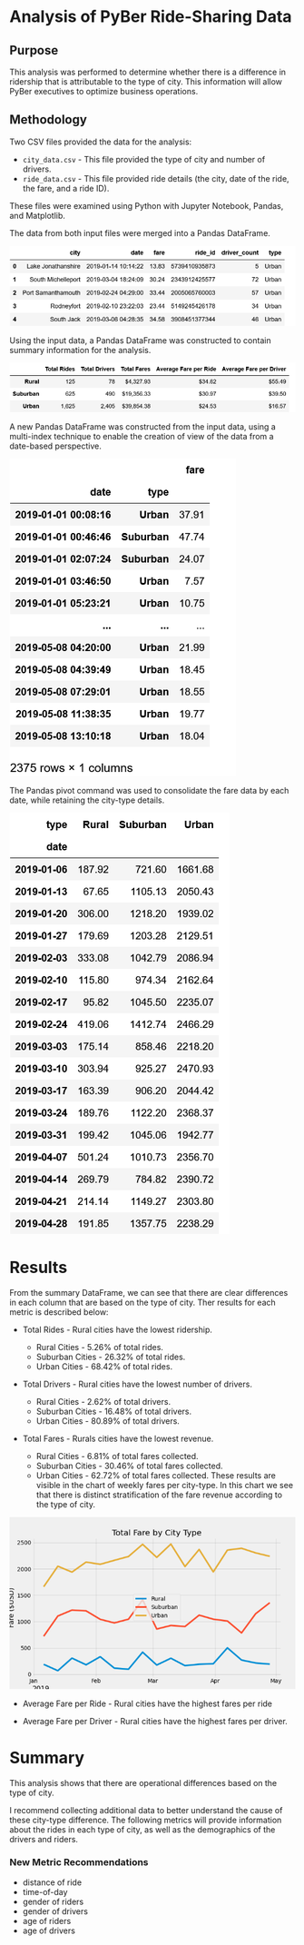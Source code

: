 # Analysis of PyBer Ride-Sharing Data

## Purpose
This analysis was performed to determine whether there is a difference in ridership that is attributable to the type of city.  This information will allow PyBer executives to optimize business operations.

## Methodology
Two CSV files provided the data for the analysis:
* ```city_data.csv``` - This file provided the type of city and number of drivers.
* ```ride_data.csv``` - This file provided ride details (the city, date of the ride, the fare, and a ride ID).

These files were examined using Python with Jupyter Notebook, Pandas, and Matplotlib.

The data from both input files were merged into a Pandas DataFrame.

![Merged PyBer Data](Resources/merged_pyber_data.png)


Using the input data, a Pandas DataFrame was constructed to contain summary information for the analysis. 

![PyBer Summary DataFrame](Resources/pyber_summary_dataframe.png)


A new Pandas DataFrame was constructed from the input data, using a multi-index technique to enable the creation of view of the data from a date-based perspective.

![Multi-Indexed PyBer DataFrame](Resources/multi-indexed_pyber_data.png)


The Pandas pivot command was used to consolidate the fare data by each date, while retaining the city-type details.

![Resampled-Pivot DataFrame](Resources/resampled-pivot_dataframe.png)


# Results

From the summary DataFrame, we can see that there are clear differences in each column that are based on the type of city.  Ther results for each metric is described below:

* Total Rides - Rural cities have the lowest ridership. 
	* Rural Cities - 5.26% of total rides.
	* Suburban Cities - 26.32% of total rides.
	* Urban Cities - 68.42% of total rides.

* Total Drivers - Rural cities have the lowest number of drivers.
	* Rural Cities - 2.62% of total drivers.
	* Suburban Cities - 16.48% of total drivers.
	* Urban Cities - 80.89% of total drivers.

* Total Fares - Rurals cities have the lowest revenue.
	* Rural Cities - 6.81% of total fares collected.
	* Suburban Cities - 30.46% of total fares collected.
	* Urban Cities - 62.72% of total fares collected.
These results are visible in the chart of weekly fares per city-type.  In this chart we see that there is distinct stratification of the fare revenue according to the type of city.

![Weekly Fares per City-Type](Analysis/Fig8.png)
	

* Average Fare per Ride - Rural cities have the highest fares per ride

* Average Fare per Driver - Rural cities have the highest fares per driver.

# Summary

This analysis shows that there are operational differences based on the type of city.

I recommend collecting additional data to better understand the cause of these city-type difference. The following metrics will provide information about the rides in each type of city, as well as the demographics of the drivers and riders.

### New Metric Recommendations

* distance of ride
* time-of-day
* gender of riders
* gender of drivers
* age of riders
* age of drivers




